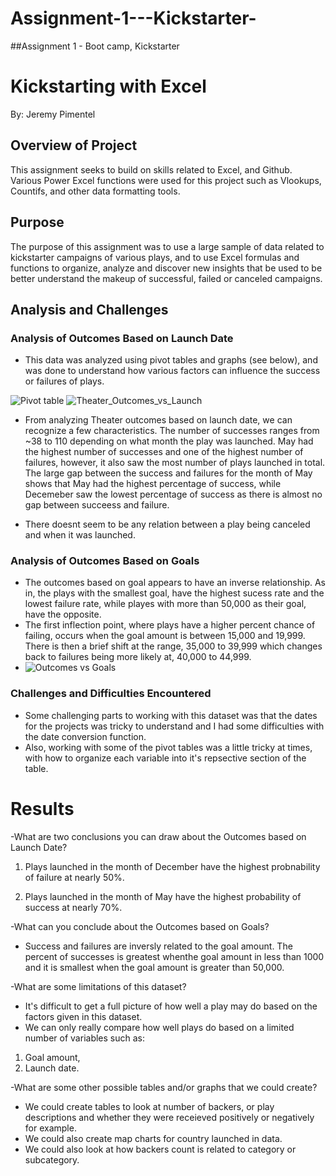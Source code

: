 # Assignment-1---Kickstarter-
##Assignment 1 - Boot camp, Kickstarter

# Kickstarting with Excel
By: Jeremy Pimentel
## Overview of Project
 This assignment seeks to build on skills related to Excel, and Github. Various Power Excel functions were used for this project such as Vlookups, Countifs, and other data formatting tools. 
## Purpose
The purpose of this assignment was to use a large sample of data related to kickstarter campaigns of various plays, and to use Excel formulas and functions to organize, analyze and discover new insights that be used to be better understand the makeup of successful, failed or canceled campaigns. 
## Analysis and Challenges

### Analysis of Outcomes Based on Launch Date
- This data was analyzed using pivot tables and graphs (see below), and was done to understand how various factors can influence the success or failures of plays. 

![Pivot table](https://user-images.githubusercontent.com/107723677/177398706-eaca7623-8359-4516-acd1-4d6706b01ce6.PNG)
![Theater_Outcomes_vs_Launch](https://user-images.githubusercontent.com/107723677/176959554-a6eb73f2-47ee-478b-b477-dbeb00e9e9d3.png) 

- From analyzing Theater outcomes based on launch date, we can recognize a few characteristics. The number of successes ranges from ~38 to 110 depending on what month the play was launched. May had the highest number of successes and one of the highest number of failures, however, it also saw the most number of plays launched in total. The large gap between the success and failures for the month of May shows that May had the highest percentage of success, while Decemeber saw the lowest percentage of success as there is almost no gap between succeess and failure. 

- There doesnt seem to be any relation between a play being canceled and when it was launched. 
### Analysis of Outcomes Based on Goals
- The outcomes based on goal appears to have an inverse relationship. As in, the plays with the smallest goal, have the highest sucess rate and the lowest failure rate, while playes with more than 50,000 as their goal, have the opposite. 
- The first inflection point, where plays have a higher percent chance of failing, occurs when the goal amount is between 15,000 and 19,999. There is then a brief shift at the range, 35,000 to 39,999 which changes back to failures being more likely at, 40,000 to 44,999. 
- ![Outcomes vs Goals](https://user-images.githubusercontent.com/107723677/177051621-70b284b4-e346-4590-a78c-69731dff2a39.png)
### Challenges and Difficulties Encountered
- Some challenging parts to working with this dataset was that the dates for the projects was tricky to understand and I had some difficulties with the date conversion function. 
- Also, working with some of the pivot tables was a little tricky at times, with how to organize each variable into it's repsective section of the table.



# Results
-What are two conclusions you can draw about the Outcomes based on Launch Date?
 1) Plays launched in the month of December have the highest probnability of failure at nearly 50%. 

2) Plays launched in the month of May have the highest probability of success at nearly 70%. 


-What can you conclude about the Outcomes based on Goals? 

- Success and failures are inversly related to the goal amount. The percent of successes is greatest whenthe goal amount in less than 1000 and it is smallest when the goal amount is greater than 50,000.

-What are some limitations of this dataset?

- It's difficult to get a full picture of how well a play may do based on the factors given in this dataset. 
- We can only really compare how well plays do based on a limited number of variables such as: 
1) Goal amount,
2) Launch date.

-What are some other possible tables and/or graphs that we could create?

- We could create tables to look at number of backers, or play descriptions and whether they were receieved positively or negatively for example. 
- We could also create map charts for country launched in data.
- We could also look at how backers count is related to category or subcategory. 







